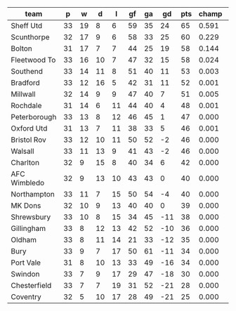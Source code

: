 |     team     | p  | w  | d  | l  | gf | ga | gd  | pts | champ | top2  | top3  | top4  |  5-7  | bot4  | bot3  | bot2  |
|--------------|----|----|----|----|----|----|-----|-----|-------|-------|-------|-------|-------|-------|-------|-------|
| Sheff Utd    | 33 | 19 |  8 |  6 | 59 | 35 |  24 |  65 | 0.591 | 0.851 | 0.953 | 0.986 | 0.014 | 0.000 | 0.000 | 0.000|
| Scunthorpe   | 32 | 17 |  9 |  6 | 58 | 33 |  25 |  60 | 0.229 | 0.570 | 0.809 | 0.917 | 0.077 | 0.000 | 0.000 | 0.000|
| Bolton       | 31 | 17 |  7 |  7 | 44 | 25 |  19 |  58 | 0.144 | 0.400 | 0.687 | 0.849 | 0.136 | 0.000 | 0.000 | 0.000|
| Fleetwood To | 33 | 16 | 10 |  7 | 47 | 32 |  15 |  58 | 0.024 | 0.110 | 0.290 | 0.540 | 0.372 | 0.000 | 0.000 | 0.000|
| Southend     | 33 | 14 | 11 |  8 | 51 | 40 |  11 |  53 | 0.003 | 0.021 | 0.077 | 0.203 | 0.496 | 0.000 | 0.000 | 0.000|
| Bradford     | 33 | 12 | 16 |  5 | 42 | 31 |  11 |  52 | 0.001 | 0.008 | 0.039 | 0.114 | 0.440 | 0.000 | 0.000 | 0.000|
| Millwall     | 32 | 14 |  9 |  9 | 47 | 40 |   7 |  51 | 0.005 | 0.026 | 0.088 | 0.211 | 0.476 | 0.000 | 0.000 | 0.000|
| Rochdale     | 31 | 14 |  6 | 11 | 44 | 40 |   4 |  48 | 0.001 | 0.007 | 0.029 | 0.084 | 0.348 | 0.000 | 0.000 | 0.000|
| Peterborough | 33 | 13 |  8 | 12 | 46 | 45 |   1 |  47 | 0.000 | 0.000 | 0.002 | 0.008 | 0.092 | 0.000 | 0.000 | 0.000|
| Oxford Utd   | 31 | 13 |  7 | 11 | 38 | 33 |   5 |  46 | 0.001 | 0.006 | 0.025 | 0.075 | 0.323 | 0.000 | 0.000 | 0.000|
| Bristol Rov  | 33 | 12 | 10 | 11 | 50 | 52 |  -2 |  46 | 0.000 | 0.000 | 0.001 | 0.003 | 0.059 | 0.001 | 0.000 | 0.000|
| Walsall      | 33 | 11 | 13 |  9 | 41 | 43 |  -2 |  46 | 0.000 | 0.000 | 0.001 | 0.005 | 0.073 | 0.000 | 0.000 | 0.000|
| Charlton     | 32 |  9 | 15 |  8 | 40 | 34 |   6 |  42 | 0.000 | 0.000 | 0.001 | 0.004 | 0.063 | 0.002 | 0.000 | 0.000|
| AFC Wimbledo | 32 |  9 | 13 | 10 | 43 | 43 |   0 |  40 | 0.000 | 0.000 | 0.001 | 0.001 | 0.022 | 0.006 | 0.001 | 0.000|
| Northampton  | 33 | 11 |  7 | 15 | 50 | 54 |  -4 |  40 | 0.000 | 0.000 | 0.000 | 0.000 | 0.004 | 0.030 | 0.008 | 0.001|
| MK Dons      | 32 | 10 |  9 | 13 | 40 | 40 |   0 |  39 | 0.000 | 0.000 | 0.000 | 0.000 | 0.005 | 0.027 | 0.008 | 0.002|
| Shrewsbury   | 33 | 10 |  8 | 15 | 34 | 45 | -11 |  38 | 0.000 | 0.000 | 0.000 | 0.000 | 0.001 | 0.102 | 0.039 | 0.013|
| Gillingham   | 33 |  8 | 12 | 13 | 42 | 52 | -10 |  36 | 0.000 | 0.000 | 0.000 | 0.000 | 0.000 | 0.183 | 0.078 | 0.022|
| Oldham       | 33 |  8 | 11 | 14 | 21 | 33 | -12 |  35 | 0.000 | 0.000 | 0.000 | 0.000 | 0.000 | 0.351 | 0.172 | 0.057|
| Bury         | 33 |  9 |  7 | 17 | 50 | 61 | -11 |  34 | 0.000 | 0.000 | 0.000 | 0.000 | 0.000 | 0.338 | 0.174 | 0.064|
| Port Vale    | 31 |  8 | 10 | 13 | 33 | 49 | -16 |  34 | 0.000 | 0.000 | 0.000 | 0.000 | 0.000 | 0.304 | 0.161 | 0.062|
| Swindon      | 33 |  7 |  9 | 17 | 29 | 47 | -18 |  30 | 0.000 | 0.000 | 0.000 | 0.000 | 0.000 | 0.803 | 0.653 | 0.388|
| Chesterfield | 33 |  7 |  7 | 19 | 31 | 52 | -21 |  28 | 0.000 | 0.000 | 0.000 | 0.000 | 0.000 | 0.929 | 0.855 | 0.697|
| Coventry     | 32 |  5 | 10 | 17 | 28 | 49 | -21 |  25 | 0.000 | 0.000 | 0.000 | 0.000 | 0.000 | 0.925 | 0.851 | 0.693|
